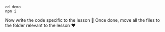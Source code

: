 ```
cd demo
npm i 
```

Now write the code specific to the lesson 🌹
Once done, move all the files to the folder relevant to the lesson ❤️
